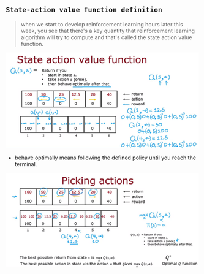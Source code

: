 ## `State-action value function definition`

> when we start to develop reinforcement learning hours later this week, you see that there's a key quantity that reinforcement learning algorithm will try to compute and that's called the state action value function.

![Alt text](<ref img/1.png>)

- behave optimally means following the defined policy until you reach the terminal.

![Alt text](<ref img/2.png>)